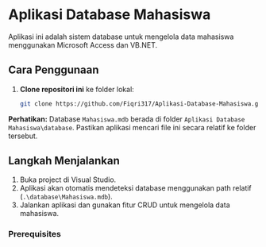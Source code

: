 # Aplikasi Database Mahasiswa

Aplikasi ini adalah sistem database untuk mengelola data mahasiswa menggunakan Microsoft Access dan VB.NET.

## Cara Penggunaan

1. **Clone repositori ini** ke folder lokal:
   ```bash
   git clone https://github.com/Fiqri317/Aplikasi-Database-Mahasiswa.git
**Perhatikan:** Database `Mahasiswa.mdb` berada di folder `Aplikasi Database Mahasiswa\database`. Pastikan aplikasi mencari file ini secara relatif ke folder tersebut.

## Langkah Menjalankan

1. Buka project di Visual Studio.
2. Aplikasi akan otomatis mendeteksi database menggunakan path relatif (`.\database\Mahasiswa.mdb`).
3. Jalankan aplikasi dan gunakan fitur CRUD untuk mengelola data mahasiswa.


### Prerequisites

